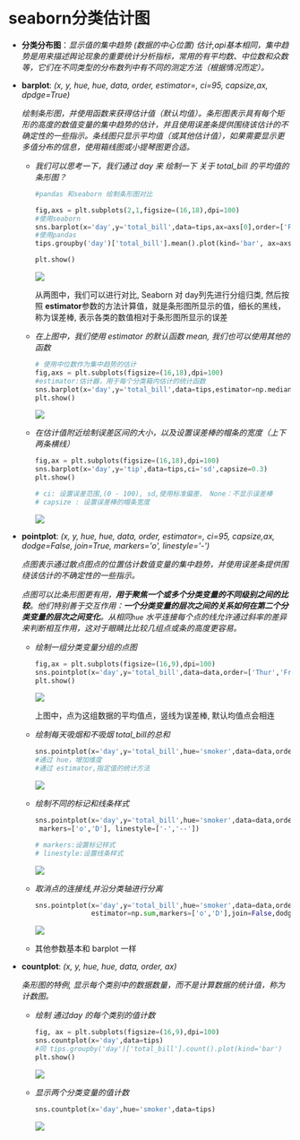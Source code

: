 # seaborn分类估计图

- **分类分布图**：*显示值的集中趋势 (数据的中心位置) 估计,api基本相同，集中趋势是用来描述舆论现象的重要统计分析指标，常用的有平均数、中位数和众数等，它们在不同类型的分布数列中有不同的测定方法（根据情况而定）。*

- **barplot**: *(x, y, hue, hue, data, order, estimator=<function mean>, ci=95, capsize,ax, dpdge=True)*

  *绘制条形图，并使用函数来获得估计值（默认均值）。条形图表示具有每个矩形的高度的数值变量的集中趋势的估计，并且使用误差条提供围绕该估计的不确定性的一些指示。条线图只显示平均值（或其他估计值），如果需要显示更多值分布的信息，使用箱线图或小提琴图更合适。*

  - *我们可以思考一下，我们通过 day 来 绘制一下 关于 total_bill 的平均值的条形图？*

    ```python
    #pandas 和seaborn 绘制条形图对比
    
    fig,axs = plt.subplots(2,1,figsize=(16,18),dpi=100)
    #使用seaborn
    sns.barplot(x='day',y='total_bill',data=tips,ax=axs[0],order=['Fri','Sat','Sun','Thur'])
    #使用pandas
    tips.groupby('day')['total_bill'].mean().plot(kind='bar', ax=axs[1])
    
    plt.show()
    ```

    ![](C:\Users\唐禹\Desktop\数据分析-唐禹\matplotlib\图\分类估计图1.png)

    从两图中，我们可以进行对比, Seaborn 对 day列先进行分组归类, 然后按照 **estimator**参数的方法计算值，就是条形图所显示的值，细长的黑线，称为误差棒, 表示各类的数值相对于条形图所显示的误差

  - *在上图中，我们使用 estimator 的默认函数 mean, 我们也可以使用其他的函数*

    ```python
    # 使用中位数作为集中趋势的估计
    fig,axs = plt.subplots(figsize=(16,18),dpi=100)
    #estimator:估计器，用于每个分类箱内估计的统计函数
    sns.barplot(x='day',y='total_bill',data=tips,estimator=np.median)
    plt.show()
    ```

    ![](C:\Users\唐禹\Desktop\数据分析-唐禹\matplotlib\图\分布分类条形图2.png)

  - *在估计值附近绘制误差区间的大小，以及设置误差棒的帽条的宽度（上下两条横线）*

    ```python
    fig,ax = plt.subplots(figsize=(16,18),dpi=100)
    sns.barplot(x='day',y='tip',data=tips,ci='sd',capsize=0.3)
    plt.show()
    
    # ci: 设置误差范围,(0 - 100), sd,使用标准偏差， None：不显示误差棒
    # capsize : 设置误差棒的帽条宽度
    ```

    ![](C:\Users\唐禹\Desktop\数据分析-唐禹\matplotlib\图\分类估计图条形图3.png)

- **pointplot**: *(x, y, hue, hue, data, order, estimator=<function mean>, ci=95, capsize,ax, dodge=False, join=True, markers='o', linestyle='-')*

  *点图表示通过散点图点的位置估计数值变量的集中趋势，并使用误差条提供围绕该估计的不确定性的一些指示。*

  *点图可以比条形图更有用，**用于聚焦一个或多个分类变量的不同级别之间的比较**。他们特别善于交互作用：**一个分类变量的层次之间的关系如何在第二个分类变量的层次之间变化**。从相同`hue` 水平连接每个点的线允许通过斜率的差异来判断相互作用，这对于眼睛比比较几组点或条的高度更容易。*

  - *绘制一组分类变量分组的点图*

    ```python
    fig,ax = plt.subplots(figsize=(16,9),dpi=100)
    sns.pointplot(x='day',y='total_bill',data=data,order=['Thur','Fri','Sat','Sun'])
    plt.show()
    ```

    ![](C:\Users\唐禹\Desktop\数据分析-唐禹\matplotlib\图\分类估计点图.png)

    上图中，点为这组数据的平均值点，竖线为误差棒, 默认均值点会相连

  - *绘制每天吸烟和不吸烟 total_bill的总和*

    ```python
    sns.pointplot(x='day',y='total_bill',hue='smoker',data=data,order=['Thur','Fri','Sat','Sun'],estimator=np.sum)
    #通过 hue，增加维度
    #通过 estimator,指定值的统计方法
    ```

    ![](C:\Users\唐禹\Desktop\数据分析-唐禹\matplotlib\图\分类估计图点图2.png)

  - *绘制不同的标记和线条样式*

    ```python
    sns.pointplot(x='day',y='total_bill',hue='smoker',data=data,order=['Thur','Fri','Sat','Sun'],estimator=np.sum,
     markers=['o','D'], linestyle=['-','--'])
    
    # markers:设置标记样式
    # linestyle:设置线条样式
    ```

    ![](C:\Users\唐禹\Desktop\数据分析-唐禹\matplotlib\图\分类估计图点图3.png)

  - *取消点的连接线,并沿分类轴进行分离*

    ```python
    sns.pointplot(x='day',y='total_bill',hue='smoker',data=data,order=['Thur','Fri','Sat','Sun'],
                  estimator=np.sum,markers=['o','D'],join=False,dodge=True)
    ```

    ![](C:\Users\唐禹\Desktop\数据分析-唐禹\matplotlib\图\分类估计图点图4.png)

  - 其他参数基本和 barplot 一样

- **countplot**: *(x, y, hue, hue, data, order, ax)*

  *条形图的特例, 显示每个类别中的数据数量，而不是计算数据的统计值，称为计数图。*

  - *绘制 通过day 的每个类别的值计数*

    ```python
    fig, ax = plt.subplots(figsize=(16,9),dpi=100)
    sns.countplot(x='day',data=tips)
    #同 tips.groupby('day')['total_bill'].count().plot(kind='bar')
    plt.show()
    ```

    ![](C:\Users\唐禹\Desktop\数据分析-唐禹\matplotlib\图\分类估计计数图1.png)

  - *显示两个分类变量的值计数*

    ```python
    sns.countplot(x='day',hue='smoker',data=tips)
    ```

    ![](C:\Users\唐禹\Desktop\数据分析-唐禹\matplotlib\图\分类分布估计图2.png)



